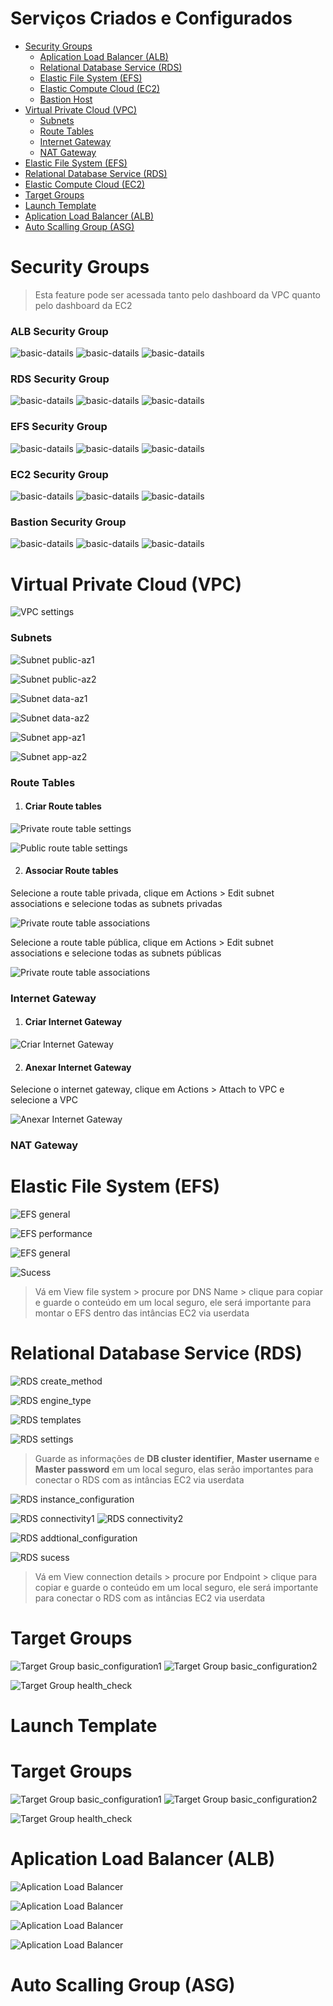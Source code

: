 # Serviços Criados e Configurados

- [Security Groups](security-groups)
  - [Aplication Load Balancer (ALB)](#alb-security-group)
  - [Relational Database Service (RDS)](#rds-security-group)
  - [Elastic File System (EFS)](#efs-security-group)
  - [Elastic Compute Cloud (EC2)](#ec2-security-group)
  - [Bastion Host](#bastion-security-group)
- [Virtual Private Cloud (VPC)](#virtual-private-cloud-vpc)
  - [Subnets](#subnets)
  - [Route Tables](#route-tables)
  - [Internet Gateway](#internet-gateway)
  - [NAT Gateway](#nat-gateway)
- [Elastic File System (EFS)](#elastic-file-system-efs)
- [Relational Database Service (RDS)](#relational-database-service-rds)
- [Elastic Compute Cloud (EC2)](#elastic-compute-cloud-ec2)
- [Target Groups](#target-groups)
- [Launch Template](#launch-template)
- [Aplication Load Balancer (ALB)](#aplication-load-balancer-alb)
- [Auto Scalling Group (ASG)](#auto-scalling-group-asg)

# Security Groups

> Esta feature pode ser acessada tanto pelo dashboard da VPC quanto pelo dashboard da EC2

### ALB Security Group

![basic-datails](Images/SecurityGroups/ALB/basic-datails.PNG)
![basic-datails](Images/SecurityGroups/ALB/inbound.PNG)
![basic-datails](Images/SecurityGroups/ALB/outbound.PNG)

### RDS Security Group

![basic-datails](Images/SecurityGroups/RDS/basic-datails.PNG)
![basic-datails](Images/SecurityGroups/RDS/inbound.PNG)
![basic-datails](Images/SecurityGroups/RDS/outbound.PNG)

### EFS Security Group

![basic-datails](Images/SecurityGroups/EFS/basic-datails.PNG)
![basic-datails](Images/SecurityGroups/EFS/inbound.PNG)
![basic-datails](Images/SecurityGroups/EFS/outbound.PNG)

### EC2 Security Group

![basic-datails](Images/SecurityGroups/EC2/basic-datails.PNG)
![basic-datails](Images/SecurityGroups/EC2/inbound.PNG)
![basic-datails](Images/SecurityGroups/EC2/outbound.PNG)

### Bastion Security Group

![basic-datails](Images/SecurityGroups/Bastion/basic-datails.PNG)
![basic-datails](Images/SecurityGroups/Bastion/inbound.PNG)
![basic-datails](Images/SecurityGroups/Bastion/outbound.PNG)

# Virtual Private Cloud (VPC)

![VPC settings](Images/VirtualPrivateCloud/vpc-settings.PNG)

### Subnets

![Subnet public-az1](Images/Subnets/public-az1.PNG)

![Subnet public-az2](Images/Subnets/public-az2.PNG)

![Subnet data-az1](Images/Subnets/data-az1.PNG)

![Subnet data-az2](Images/Subnets/data-az2.PNG)

![Subnet app-az1](Images/Subnets/app-az1.PNG)

![Subnet app-az2](Images/Subnets/app-az2.PNG)

### Route Tables

1. #### Criar Route tables
![Private route table settings](Images/RouteTables/private-rt-settings.PNG)

![Public route table settings](Images/RouteTables/public-rt-settings.PNG)

2. #### Associar Route tables
Selecione a route table privada, clique em Actions > Edit subnet associations e selecione todas as subnets privadas

![Private route table associations](Images/RouteTables/private-rt-associations.PNG)

Selecione a route table pública, clique em Actions > Edit subnet associations e selecione todas as subnets públicas

![Private route table associations](Images/RouteTables/public-rt-associations.PNG)

### Internet Gateway

1. #### Criar Internet Gateway
![Criar Internet Gateway](Images/InternetGateway/ig-settings.PNG)

2. #### Anexar Internet Gateway
Selecione o internet gateway, clique em Actions > Attach to VPC e selecione a VPC

![Anexar Internet Gateway](Images/InternetGateway/attach-to-vpc.PNG)

### NAT Gateway

# Elastic File System (EFS)

![EFS general](Images/ElasticFileSystem/general.PNG)

![EFS performance](Images/ElasticFileSystem/performance.PNG)

![EFS general](Images/ElasticFileSystem/network.PNG)

![Sucess](Images/ElasticFileSystem/sucess.PNG)

> Vá em View file system > procure por DNS Name > clique para copiar e guarde o conteúdo em um local seguro, ele será importante para montar o EFS dentro das intâncias EC2 via userdata

# Relational Database Service (RDS)

![RDS create_method](Images/RelationalDatabaseService/create_method.PNG)

![RDS engine_type](Images/RelationalDatabaseService/engine_type.PNG)

![RDS templates](Images/RelationalDatabaseService/templates.PNG)

![RDS settings](Images/RelationalDatabaseService/settings.PNG)

> Guarde as informações de **DB cluster identifier**, **Master username** e **Master password** em um local seguro, elas serão importantes para conectar o RDS com as intâncias EC2 via userdata

![RDS instance_configuration](Images/RelationalDatabaseService/instance_configuration.PNG)

![RDS connectivity1](Images/RelationalDatabaseService/connectivity1.PNG)
![RDS connectivity2](Images/RelationalDatabaseService/connectivity2.PNG)

![RDS addtional_configuration](Images/RelationalDatabaseService/addtional_configuration.PNG)

![RDS sucess](Images/RelationalDatabaseService/sucess.PNG)

> Vá em View connection details > procure por Endpoint > clique para copiar e guarde o conteúdo em um local seguro, ele será importante para conectar o RDS com as intâncias EC2 via userdata

# Target Groups

![Target Group basic_configuration1](Images/TargetGroup/basic_configuration1.PNG)
![Target Group basic_configuration2](Images/TargetGroup/basic_configuration2.PNG)

![Target Group health_check](Images/TargetGroup/health_check.PNG)

# Launch Template

# Target Groups

![Target Group basic_configuration1](Images/TargetGroup/basic_configuration1.PNG)
![Target Group basic_configuration2](Images/TargetGroup/basic_configuration2.PNG)

![Target Group health_check](Images/TargetGroup/health_check.PNG)

# Aplication Load Balancer (ALB)

![Aplication Load Balancer ](Images/AplicationLoadBalancer/basic_configuration.PNG)

![Aplication Load Balancer ](Images/AplicationLoadBalancer/network_mapping.PNG)

![Aplication Load Balancer ](Images/AplicationLoadBalancer/sg.PNG)

![Aplication Load Balancer ](Images/AplicationLoadBalancer/listeners.PNG)

# Auto Scalling Group (ASG)
